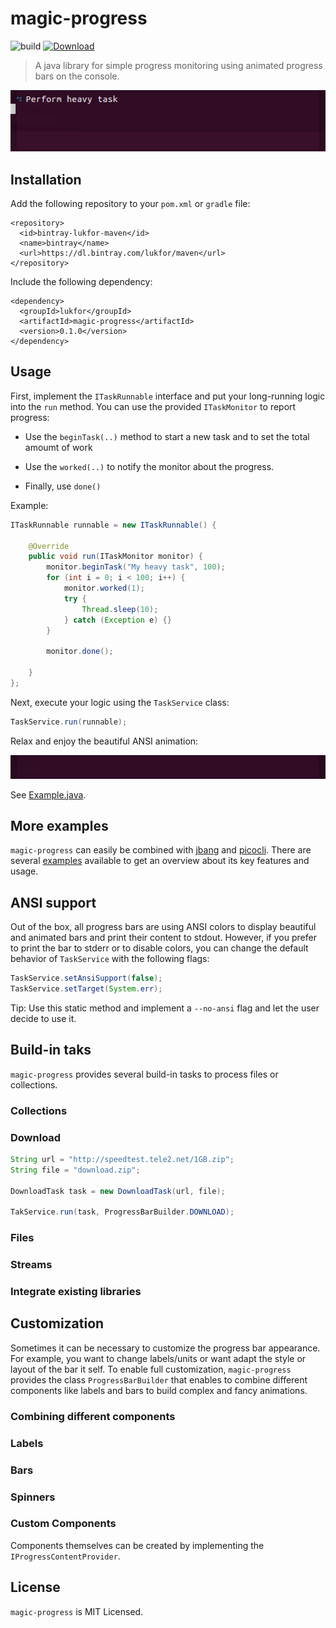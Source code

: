 # magic-progress

![build](https://github.com/lukfor/magic-progress/workflows/build/badge.svg)
[ ![Download](https://api.bintray.com/packages/lukfor/maven/magic-progress/images/download.svg) ](https://bintray.com/lukfor/maven/magic-progress/_latestVersion)

> A java library for simple progress monitoring using animated progress bars on the console.

![Showcase](examples/showcase.gif)

## Installation


Add the following repository to your `pom.xml` or `gradle` file:

```
<repository>
  <id>bintray-lukfor-maven</id>
  <name>bintray</name>
  <url>https://dl.bintray.com/lukfor/maven</url>
</repository>
```

Include the following dependency:

```
<dependency>
  <groupId>lukfor</groupId>
  <artifactId>magic-progress</artifactId>
  <version>0.1.0</version>
</dependency>
```

## Usage

First, implement the `ITaskRunnable` interface and put your long-running logic into the `run` method. You can use the provided `ITaskMonitor` to report progress:

- Use the `beginTask(..)` method to start a new task and to set the total amoumt of work

- Use the `worked(..)` to notify the monitor about the progress.

- Finally, use `done()`

Example:

```java
ITaskRunnable runnable = new ITaskRunnable() {

	@Override
	public void run(ITaskMonitor monitor) {
		monitor.beginTask("My heavy task", 100);
		for (int i = 0; i < 100; i++) {
			monitor.worked(1);
			try {
				Thread.sleep(10);
			} catch (Exception e) {}
		}

		monitor.done();

	}
};
```

Next, execute your logic using the `TaskService` class:

```java
TaskService.run(runnable);
```

Relax and enjoy the beautiful ANSI animation:

![Example](examples/example.gif)

See [Example.java](https://github.com/lukfor/magic-progress/tree/master/examples/Example.java).

## More examples

`magic-progress` can easily be combined with [jbang](https://jbang.dev/) and [picocli](https://picocli.info/). There are several [examples](https://github.com/lukfor/magic-progress/tree/master/examples) available to get an overview about its key features and usage.

## ANSI support

Out of the box, all progress bars are using ANSI colors to display beautiful and animated bars and print their content to stdout. However, if you prefer to print the bar to stderr or to disable colors, you can change the default behavior of `TaskService` with the following flags:

```java
TaskService.setAnsiSupport(false);
TaskService.setTarget(System.err);
```

Tip: Use this static method and implement a `--no-ansi` flag and let the user decide to use it.

## Build-in taks

`magic-progress` provides several build-in tasks to process files or collections.

### Collections



### Download

```java
String url = "http://speedtest.tele2.net/1GB.zip";
String file = "download.zip";

DownloadTask task = new DownloadTask(url, file);

TakService.run(task, ProgressBarBuilder.DOWNLOAD);
```

### Files

### Streams

### Integrate existing libraries



## Customization

Sometimes it can be necessary to customize the progress bar appearance. For example, you want to change labels/units or want adapt the style or layout of the bar it self. To enable full customization, `magic-progress` provides the class `ProgressBarBuilder` that enables to combine different components like labels and bars to build complex and fancy animations.

### Combining different components

### Labels

### Bars

### Spinners

### Custom Components

Components themselves can be created by implementing the `IProgressContentProvider`.

## License

`magic-progress` is MIT Licensed.
